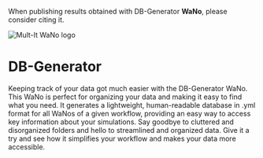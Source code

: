 When publishing results obtained with DB-Generator **WaNo**, please consider citing it.

![Mult-It WaNo logo](https://raw.githubusercontent.com/KIT-Workflows/Mult-It/main/mult-It_logo.png)

# DB-Generator

Keeping track of your data got much easier with the DB-Generator WaNo. This WaNo is perfect for organizing your data and making it easy to find what you need. It generates a lightweight, human-readable database in .yml format for all WaNos of a given workflow, providing an easy way to access key information about your simulations. Say goodbye to cluttered and disorganized folders and hello to streamlined and organized data. Give it a try and see how it simplifies your workflow and makes your data more accessible.
